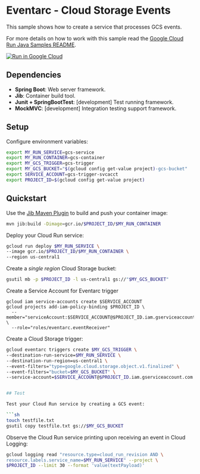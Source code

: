 # Eventarc - Cloud Storage Events

This sample shows how to create a service that processes GCS events.

For more details on how to work with this sample read the [Google Cloud Run Java Samples README](https://github.com/GoogleCloudPlatform/java-docs-samples/tree/main/run).

[![Run in Google Cloud][run_img]][run_link]

## Dependencies

* **Spring Boot**: Web server framework.
* **Jib**: Container build tool.
* **Junit + SpringBootTest**: [development] Test running framework.
* **MockMVC**: [development] Integration testing support framework.

## Setup

Configure environment variables:

```sh
export MY_RUN_SERVICE=gcs-service
export MY_RUN_CONTAINER=gcs-container
export MY_GCS_TRIGGER=gcs-trigger
export MY_GCS_BUCKET="$(gcloud config get-value project)-gcs-bucket"
export SERVICE_ACCOUNT=gcs-trigger-svcacct
export PROJECT_ID=$(gcloud config get-value project)
```

## Quickstart

Use the [Jib Maven Plugin](https://github.com/GoogleContainerTools/jib/tree/master/jib-maven-plugin) to build and push your container image:

```sh
mvn jib:build -Dimage=gcr.io/$PROJECT_ID/$MY_RUN_CONTAINER
```

Deploy your Cloud Run service:

```sh
gcloud run deploy $MY_RUN_SERVICE \
--image gcr.io/$PROJECT_ID/$MY_RUN_CONTAINER \
--region us-central1
```

Create a _single region_ Cloud Storage bucket:

```sh
gsutil mb -p $PROJECT_ID -l us-central1 gs://"$MY_GCS_BUCKET"
```

Create a Service Account for Eventarc trigger

```
gcloud iam service-accounts create $SERVICE_ACCOUNT
gcloud projects add-iam-policy-binding $PROJECT_ID \
  --member="serviceAccount:$SERVICE_ACCOUNT@$PROJECT_ID.iam.gserviceaccount.com" \
  --role="roles/eventarc.eventReceiver"
```

Create a Cloud Storage trigger:

```sh
gcloud eventarc triggers create $MY_GCS_TRIGGER \
--destination-run-service=$MY_RUN_SERVICE \
--destination-run-region=us-central1 \
--event-filters="type=google.cloud.storage.object.v1.finalized" \
--event-filters="bucket=$MY_GCS_BUCKET" \
--service-account=$SERVICE_ACCOUNT@$PROJECT_ID.iam.gserviceaccount.com


## Test

Test your Cloud Run service by creating a GCS event:

```sh
touch testfile.txt
gsutil copy testfile.txt gs://$MY_GCS_BUCKET
```

Observe the Cloud Run service printing upon receiving an event in Cloud Logging:

```sh
gcloud logging read "resource.type=cloud_run_revision AND \
resource.labels.service_name=$MY_RUN_SERVICE" --project \
$PROJECT_ID --limit 30 --format 'value(textPayload)'
```

[run_img]: https://storage.googleapis.com/cloudrun/button.svg
[run_link]: https://deploy.cloud.run/?git_repo=https://github.com/GoogleCloudPlatform/java-docs-samples&dir=eventarc/storage-handler

